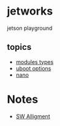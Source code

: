 # jetworks

jetson playground

## topics

* [modules types](./moduleTyps.md)
* [uboot options](./ubootOptions.md)
* [nano](./nano/readme.md)


# Notes
* [SW Alligment](./swAlignment.md)